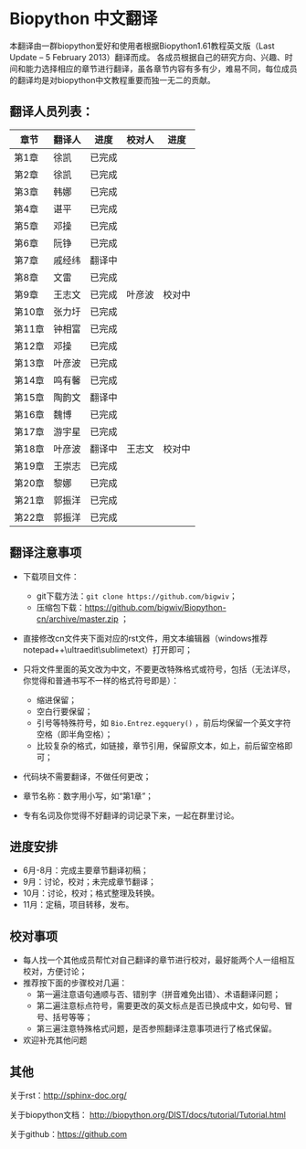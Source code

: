 # Biopython 中文翻译

本翻译由一群biopython爱好和使用者根据Biopython1.61教程英文版（Last Update – 5 February 2013）翻译而成。
各成员根据自己的研究方向、兴趣、时间和能力选择相应的章节进行翻译，虽各章节内容有多有少，难易不同，每位成员
的翻译均是对biopython中文教程重要而独一无二的贡献。

## 翻译人员列表：

| 章节   | 翻译人  | 进度 | 校对人 | 进度 |
| ---- | ---- | ---- | ---- | ---- |
| 第1章  | 徐凯  | 已完成 | | |
| 第2章  | 徐凯  | 已完成 | | |
| 第3章  |   韩娜  |  已完成   | | |
| 第4章  |   谌平 |  已完成   | | |
| 第5章  | 邓操   |  已完成   | | |
| 第6章  | 阮铮   |   已完成 | | |
| 第7章  | 戚经纬 | 翻译中  | | |
| 第8章  | 文雷    | 已完成  | | |
| 第9章  | 王志文  | 已完成  | 叶彦波 | 校对中 |
| 第10章 | 张力圩  |已完成  | | |
| 第11章 | 钟相富  |已完成  | | |
| 第12章 | 邓操 | 已完成  | | |
| 第13章 | 叶彦波  | 已完成 | | |
| 第14章 | 鸣有馨  | 已完成 | | |
| 第15章 | 陶韵文  |   翻译中 | | |
| 第16章 | 魏博   | 已完成  | | |
| 第17章 | 游宇星 | 已完成  | | |
| 第18章 | 叶彦波 | 翻译中  | 王志文 | 校对中 |
| 第19章 | 王崇志 | 已完成  | | |
| 第20章 | 黎娜 | 已完成 | | |
| 第21章 | 郭振洋 | 已完成  | | |
| 第22章 | 郭振洋 | 已完成  | | |


## 翻译注意事项

- 下载项目文件：
   - git下载方法：`git clone https://github.com/bigwiv`；
   - 压缩包下载：https://github.com/bigwiv/Biopython-cn/archive/master.zip ；
- 直接修改cn文件夹下面对应的rst文件，用文本编辑器（windows推荐notepad++\ultraedit\sublimetext）打开即可；
- 只将文件里面的英文改为中文，不要更改特殊格式或符号，包括（无法详尽，你觉得和普通书写不一样的格式符号即是）：
   - 缩进保留；
   - 空白行要保留；
   - 引号等特殊符号，如 ``Bio.Entrez.egquery()`` ，前后均保留一个英文字符空格（即半角空格）；
   - 比较复杂的格式，如链接，章节引用，保留原文本，如上，前后留空格即可；

- 代码块不需要翻译，不做任何更改；
- 章节名称：数字用小写，如“第1章”；
- 专有名词及你觉得不好翻译的词记录下来，一起在群里讨论。

## 进度安排

- 6月-8月：完成主要章节翻译初稿；
- 9月：讨论，校对；未完成章节翻译；
- 10月：讨论，校对；格式整理及转换。
- 11月：定稿，项目转移，发布。

## 校对事项

- 每人找一个其他成员帮忙对自己翻译的章节进行校对，最好能两个人一组相互校对，方便讨论；
- 推荐按下面的步骤校对几遍：
    - 第一遍注意语句通顺与否、错别字（拼音难免出错）、术语翻译问题；
    - 第二遍注意标点符号，需要更改的英文标点是否已换成中文，如句号、冒号、括号等等；
    - 第三遍注意特殊格式问题，是否参照翻译注意事项进行了格式保留。
- 欢迎补充其他问题

## 其他

关于rst：http://sphinx-doc.org/

关于biopython文档： http://biopython.org/DIST/docs/tutorial/Tutorial.html

关于github：https://github.com
